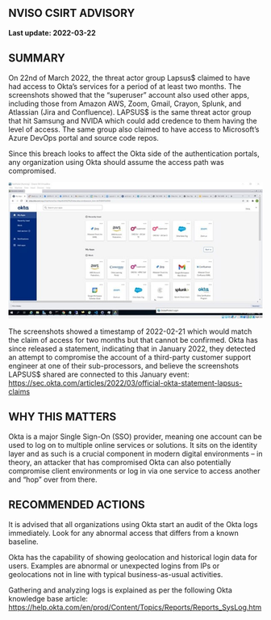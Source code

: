 ## NVISO CSIRT ADVISORY
**Last update: 2022-03-22**

## SUMMARY
On 22nd of March 2022, the threat actor group Lapsus$ claimed to have had access to Okta’s services for a period of at least two months. The screenshots showed that the “superuser” account also used other apps, including those from Amazon AWS, Zoom, Gmail, Crayon, Splunk, and Atlassian (Jira and Confluence).
LAPSUS$ is the same threat actor group that hit Samsung and NVIDA which could add credence to them having the level of access. The same group also claimed to have access to Microsoft’s Azure DevOps portal and source code repos. 

Since this breach looks to affect the Okta side of the authentication portals, any organization using Okta should assume the access path was compromised. 

![Alt text](/advisories/images/okta_screenshot_032022.jpg?raw=true "Screenshot from LAPSUS$ Telegram channel")

The screenshots showed a timestamp of 2022-02-21 which would match the claim of access for two months but that cannot be confirmed. 
Okta has since released a statement, indicating that in January 2022, they detected an attempt to compromise the account of a third-party customer support engineer at one of their sub-processors, and believe the screenshots LAPSUS$ shared are connected to this January event:
https://sec.okta.com/articles/2022/03/official-okta-statement-lapsus-claims  



## WHY THIS MATTERS

Okta is a major Single Sign-On (SSO) provider, meaning one account can be used to log on to multiple online services or solutions. It sits on the identity layer and as such is a crucial component in modern digital environments – in theory, an attacker that has compromised Okta can also potentially compromise client environments or log in via one service to access another and “hop” over from there. 


## RECOMMENDED ACTIONS

It is advised that all organizations using Okta start an audit of the Okta logs immediately. Look for any abnormal access that differs from a known baseline.

Okta has the capability of showing geolocation and historical login data for users. Examples are abnormal or unexpected logins from IPs or geolocations not in line with typical business-as-usual activities. 

Gathering and analyzing logs is explained as per the following Okta knowledge base article: https://help.okta.com/en/prod/Content/Topics/Reports/Reports_SysLog.htm   

